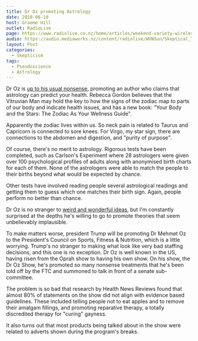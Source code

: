 ```yaml
---
title: Dr Oz promoting Astrology
date: 2018-06-10
host: Graeme Hill
outlet: RadioLive
page: https://www.radiolive.co.nz/home/articles/weekend-variety-wireless/2018/06/skeptical-thoughts--shakti-mat---dr-oz.html
audio: https://audio.mediaworks.nz/content/radiolive/WVWSun/Skeptical_Thoughts_10_06_18.mp3
layout: Post
categories:
  - Skepticism
tags:
  - Pseudoscience
  - Astrology
---
```


Dr Oz is [up to his usual nonsense](https://www.doctoroz.com/episode/your-worrying-and-anxiety-could-be-because-you-re-not-getting-enough?video_id=5299154688001), promoting an author who claims that astrology can predict your health. Rebecca Gordon believes that the Vitruvian Man may hold the key to how the signs of the zodiac map to parts of our body and indicate health issues, and has a new book: "Your Body and the Stars: The Zodiac As Your Wellness Guide".

<!-- more -->

Apparently the zodiac lives within us. So neck pain is related to Taurus and Capricorn is connected to sore knees. For Virgo, my star sign, there are connections to the abdomen and digestion, and "purity of purpose".

Of course, there's no merit to astrology. Rigorous tests have been completed, such as Carlson's Experiment where 28 astrologers were given over 100 psychological profiles of adults along with anonymised birth charts for each of them. None of the astrologers were able to match the people to their births beyond what would be expected by chance.

Other tests have involved reading people several astrological readings and getting them to guess which one matches their birth sign. Again, people perform no better than chance.

Dr Oz is no stranger to [weird and wonderful ideas](https://www.snopes.com/fact-check/trump-nominating-dr-oz-presidential-council-sport-fitness-nutrition/), but I'm constantly surprised at the depths he's willing to go to promote theories that seem unbelievably implausible.

To make matters worse, president Trump will be promoting Dr Mehmet Oz to the President's Council on Sports, Fitness & Nutrition, which is a little worrying. Trump's no stranger to making what look like very bad staffing decisions, and this one is no exception. Dr Oz is well known in the US, having risen from the Oprah show to having his own show. On his show, the Dr Oz Show, he's promoted so many nonsense treatments that he's been told off by the FTC and summoned to talk in front of a senate sub-committee.

The problem is so bad that research by Health News Reviews found that almost 80% of statements on the show did not align with evidence based guidelines. These included telling people not to eat apples and to remove their amalgam fillings, and promoting reparative therapy, a totally discredited therapy for "curing" gayness.

It also turns out that most products being talked about in the show were related to adverts shown during the program's breaks.
